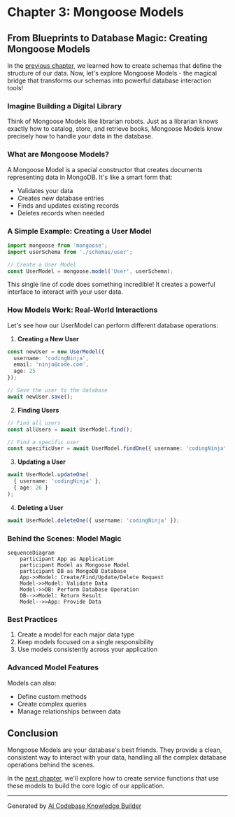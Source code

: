 # Chapter 3: Mongoose Models

## From Blueprints to Database Magic: Creating Mongoose Models

In the [previous chapter](02_mongoose_schemas_.md), we learned how to create schemas that define the structure of our data. Now, let's explore Mongoose Models - the magical bridge that transforms our schemas into powerful database interaction tools!

### Imagine Building a Digital Library

Think of Mongoose Models like librarian robots. Just as a librarian knows exactly how to catalog, store, and retrieve books, Mongoose Models know precisely how to handle your data in the database.

### What are Mongoose Models?

A Mongoose Model is a special constructor that creates documents representing data in MongoDB. It's like a smart form that:
- Validates your data
- Creates new database entries
- Finds and updates existing records
- Deletes records when needed

### A Simple Example: Creating a User Model

```typescript
import mongoose from 'mongoose';
import userSchema from './schemas/user';

// Create a User Model
const UserModel = mongoose.model('User', userSchema);
```

This single line of code does something incredible! It creates a powerful interface to interact with your user data.

### How Models Work: Real-World Interactions

Let's see how our UserModel can perform different database operations:

1. **Creating a New User**
```typescript
const newUser = new UserModel({
  username: 'codingNinja',
  email: 'ninja@code.com',
  age: 25
});

// Save the user to the database
await newUser.save();
```

2. **Finding Users**
```typescript
// Find all users
const allUsers = await UserModel.find();

// Find a specific user
const specificUser = await UserModel.findOne({ username: 'codingNinja' });
```

3. **Updating a User**
```typescript
await UserModel.updateOne(
  { username: 'codingNinja' },
  { age: 26 }
);
```

4. **Deleting a User**
```typescript
await UserModel.deleteOne({ username: 'codingNinja' });
```

### Behind the Scenes: Model Magic

```mermaid
sequenceDiagram
    participant App as Application
    participant Model as Mongoose Model
    participant DB as MongoDB Database
    App->>Model: Create/Find/Update/Delete Request
    Model->>Model: Validate Data
    Model->>DB: Perform Database Operation
    DB-->>Model: Return Result
    Model-->>App: Provide Data
```

### Best Practices

1. Create a model for each major data type
2. Keep models focused on a single responsibility
3. Use models consistently across your application

### Advanced Model Features

Models can also:
- Define custom methods
- Create complex queries
- Manage relationships between data

## Conclusion

Mongoose Models are your database's best friends. They provide a clean, consistent way to interact with your data, handling all the complex database operations behind the scenes.

In the [next chapter](04_application_service_functions_.md), we'll explore how to create service functions that use these models to build the core logic of our application.

---

Generated by [AI Codebase Knowledge Builder](https://github.com/The-Pocket/Tutorial-Codebase-Knowledge)